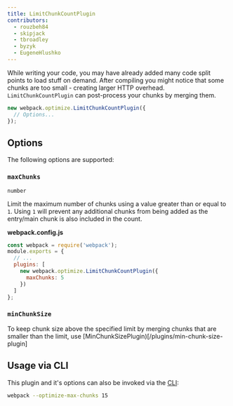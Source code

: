 ```yaml
---
title: LimitChunkCountPlugin
contributors:
  - rouzbeh84
  - skipjack
  - tbroadley
  - byzyk
  - EugeneHlushko
---
```


While writing your code, you may have already added many code split points to load stuff on demand. After compiling you might notice that some chunks are too small - creating larger HTTP overhead. `LimitChunkCountPlugin` can post-process your chunks by merging them.

``` js
new webpack.optimize.LimitChunkCountPlugin({
  // Options...
});
```


## Options

The following options are supported:

### `maxChunks`

`number`

Limit the maximum number of chunks using a value greater than or equal to `1`. Using `1` will prevent any additional chunks from being added as the entry/main chunk is also included in the count.

__webpack.config.js__

```javascript
const webpack = require('webpack');
module.exports = {
  // ...
  plugins: [
    new webpack.optimize.LimitChunkCountPlugin({
      maxChunks: 5
    })
  ]
};
```

### `minChunkSize`

To keep chunk size above the specified limit by merging chunks that are smaller than the limit, use [MinChunkSizePlugin)[/plugins/min-chunk-size-plugin]


## Usage via CLI

This plugin and it's options can also be invoked via the [CLI](/api/cli/):

```bash
webpack --optimize-max-chunks 15
```
